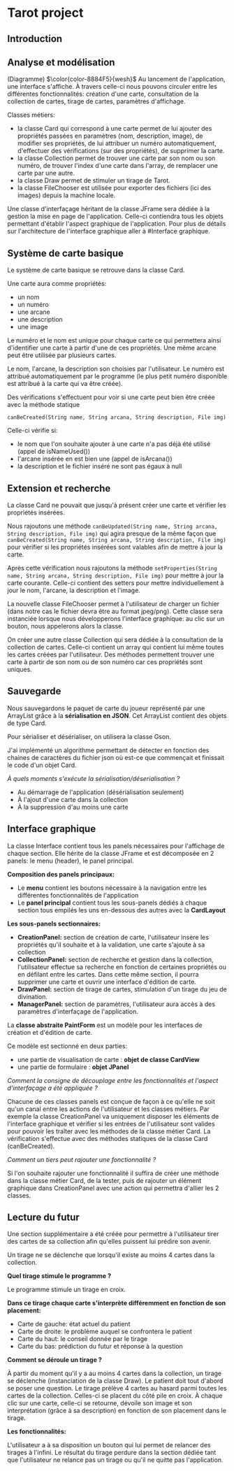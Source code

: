 # Tarot project

## Introduction


## Analyse et modélisation
(Diagramme)
$\color{color-8884F5}{wesh}$
Au lancement de l'application, une interface s'affiche. À travers celle-ci nous pouvons circuler entre les différentes fonctionnalités: création d'une carte, consultation de la collection de cartes, tirage de cartes, paramètres d'affichage.

Classes métiers:
- la classe Card qui correspond à une carte permet de lui ajouter des propriétés passées en paramètres (nom, description, image), de modifier ses propriétés, de lui attribuer un numéro automatiquement, d'effectuer des vérifications (sur des propriétés), de supprimer la carte.
- la classe Collection permet de trouver une carte par son nom ou son numéro, de trouver l'index d'une carte dans l'array, de remplacer une carte par une autre.
- la classe Draw permet de stimuler un tirage de Tarot.
- la classe FileChooser est utilisée pour exporter des fichiers (ici des images) depuis la machine locale.

Une classe d'interfaçage héritant de la classe JFrame sera dédiée à la gestion la mise en page de l'application. Celle-ci contiendra tous les objets permettant d'établir l'aspect graphique de l'application.
Pour plus de détails sur l'architecture de l'interface graphique aller à #Interface graphique.

## Système de carte basique

Le système de carte basique se retrouve dans la classe Card.

Une carte aura comme propriétés: 
- un nom
- un numéro
- une arcane
- une description 
- une image

Le numéro et le nom est unique pour chaque carte ce qui permettera ainsi d'identifier une carte à partir d'une de ces propriétés.
Une même arcane peut être utilisée par plusieurs cartes.

Le nom, l'arcane, la description son choisies par l'utilisateur.
Le numéro est attribué automatiquement par le programme (le plus petit numéro disponible est attribué à la carte qui va être créée).

Des vérifications s'effectuent pour voir si une carte peut bien être créée avec la méthode statique 

```canBeCreated(String name, String arcana, String description, File img)```

Celle-ci vérifie si:
- le nom que l'on souhaite ajouter à une carte n'a pas déjà été utilisé (appel de isNameUsed())
- l'arcane insérée en est bien une (appel de isArcana())
- la description et le fichier inséré ne sont pas égaux à null


## Extension et recherche

La classe Card ne pouvait que jusqu'à présent créer une carte et vérifier les propriétés insérées.

Nous rajoutons une méthode ```canBeUpdated(String name, String arcana, String description, File img)``` qui agira presque de la même façon que  ```canBeCreated(String name, String arcana, String description, File img)``` pour vérifier si les propriétés insérées sont valables afin de mettre à jour la carte. 

Après cette vérification nous rajoutons la méthode ```setProperties(String name, String arcana, String description, File img)``` pour mettre à jour la carte courante. Celle-ci contient des setters pour mettre individuellement à jour le nom, l'arcane, la description et l'image.

La nouvelle classe FileChooser permet à l'utilisateur de charger un fichier (dans notre cas le fichier devra être au format jpeg/png).
Cette classe sera instanciée lorsque nous développerons l'interface graphique: au clic sur un bouton, nous appelerons alors la classe.

On créer une autre classe Collection qui sera dédiée à la consultation de la collection de cartes.
Celle-ci contient un array qui contient lui même toutes les cartes créées par l'utilisateur.
Des méthodes permettent trouver une carte à partir de son nom ou de son numéro car ces propriétés sont uniques.

## Sauvegarde
Nous sauvegardons le paquet de carte du joueur représenté par une ArrayList grâce à la **sérialisation en JSON**.
Cet ArrayList contient des objets de type Card.

Pour sérialiser et désérialiser, on utilisera la classe Gson.

J'ai implémenté un algorithme permettant de détecter en fonction des chaines de caractères du fichier json où est-ce que commençait et finissait le code d'un objet Card.

*À quels moments s'exécute la sérialisation/déserialisation ?*
- Au démarrage de l'application (désérialisation seulement)
- À l'ajout d'une carte dans la collection
- À la suppression d'au moins une carte

## Interface graphique
La classe Interface contient tous les panels nécessaires pour l'affichage de chaque section.
Elle hérite de la classe JFrame et est décomposée en 2 panels: le menu (header), le panel principal.

**Composition des panels principaux:**
- Le **menu** contient les boutons nécessaire à la navigation entre les différentes fonctionnalités de l'application
- Le **panel principal** contient tous les sous-panels dédiés à chaque section tous empilés les uns en-dessous des autres avec la **CardLayout**

**Les sous-panels sectionnaires:**
- **CreationPanel:** section de création de carte, l'utilisateur insère les propriétés qu'il souhaite et à la validation, une carte s'ajoute à sa collection
- **CollectionPanel:** section de recherche et gestion dans la collection, l'utilisateur effectue sa recherche en fonction de certaines propriétés ou en défilant entre les cartes. Dans cette même section, il pourra supprimer une carte et ouvrir une interface d'édition de carte.
- **DrawPanel:** section de tirage de cartes, stimulation d'un tirage du jeu de divination.
- **ManagerPanel:** section de paramètres, l'utilisateur aura accès à des paramètres d'interfaçage de l'application.

La **classe abstraite PaintForm** est un modèle pour les interfaces de création et d'édition de carte.

Ce modèle est sectionné en deux parties: 
- une partie de visualisation de carte : **objet de classe CardView**
- une partie de formulaire : **objet JPanel**

*Comment la consigne de découplage entre les fonctionnalités et l'aspect d'interfaçage a été appliquée ?*

Chacune de ces classes panels est conçue de façon à ce qu'elle ne soit qu'un canal entre les actions de l'utilisateur et les classes métiers.
Par exemple la classe CreationPanel va uniquement disposer les éléments de l'interface graphique et vérifier si les entrées de l'utilisateur sont valides pour pouvoir les traîter avec les méthodes de la classe métier Card. La vérification s'effectue avec des méthodes statiques de la classe Card (canBeCreated).

*Comment un tiers peut rajouter une fonctionnalité ?*

Si l'on souhaite rajouter une fonctionnalité il suffira de créer une méthode dans la classe métier Card, de la tester, puis de rajouter un élément graphique dans CreationPanel avec une action qui permettra d'allier les 2 classes.

## Lecture du futur
Une section supplémentaire a été créée pour permettre à l'utilisateur tirer des cartes de sa collection afin qu'elles puissent lui prédire son avenir.

Un tirage ne se déclenche que lorsqu'il existe au moins 4 cartes dans la collection.

**Quel tirage stimule le programme ?**

Le programme stimule un tirage en croix. 

**Dans ce tirage chaque carte s'interprète différemment en fonction de son placement:**
- Carte de gauche: état actuel du patient
- Carte de droite: le problème auquel se confrontera le patient
- Carte du haut: le conseil donnée par le tirage
- Carte du bas: prédiction du futur et réponse à la question

**Comment se déroule un tirage ?**

À partir du moment qu'il y a au moins 4 cartes dans la collection, un tirage se déclenche (instanciation de la classe Draw).
Le patient doit tout d'abord se poser une question.
Le tirage prélève 4 cartes au hasard parmi toutes les cartes de la collection. Celles-ci se placent du côté pile en croix.
À chaque clic sur une carte, celle-ci se retourne, dévoile son image et son interprétation (grâce à sa description) en fonction de son placement dans le tirage.

**Les fonctionnalités:**

L'utilisateur a à sa disposition un bouton qui lui permet de relancer des tirages à l'infini.
Le résultat du tirage perdure dans la section dédiée tant que l'utilisateur ne relance pas un tirage ou qu'il ne quitte pas l'application.

